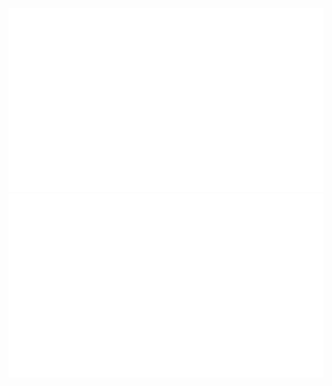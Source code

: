 ![](https://github.com/Aohzan/github-stats/blob/master/generated/overview.svg)
![](https://github.com/Aohzan/github-stats/blob/master/generated/languages.svg)
